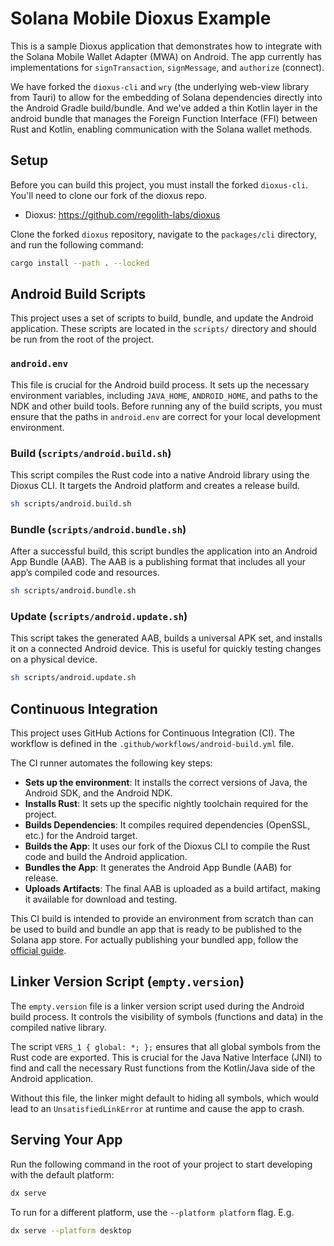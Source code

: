 # Solana Mobile Dioxus Example

This is a sample Dioxus application that demonstrates how to integrate with the Solana Mobile Wallet Adapter (MWA) on Android. The app currently has implementations for `signTransaction`, `signMessage`, and `authorize` (connect).

We have forked the `dioxus-cli` and `wry` (the underlying web-view library from Tauri) to allow for the embedding of Solana dependencies directly into the Android Gradle build/bundle. And we've added a thin Kotlin layer in the android bundle that manages the Foreign Function Interface (FFI) between Rust and Kotlin, enabling communication with the Solana wallet methods.

## Setup

Before you can build this project, you must install the forked `dioxus-cli`. You'll need to clone our fork of the dioxus repo.

- Dioxus: https://github.com/regolith-labs/dioxus

Clone the forked `dioxus` repository, navigate to the `packages/cli` directory, and run the following command:

```bash
cargo install --path . --locked
```

## Android Build Scripts

This project uses a set of scripts to build, bundle, and update the Android application. These scripts are located in the `scripts/` directory and should be run from the root of the project.

### `android.env`

This file is crucial for the Android build process. It sets up the necessary environment variables, including `JAVA_HOME`, `ANDROID_HOME`, and paths to the NDK and other build tools. Before running any of the build scripts, you must ensure that the paths in `android.env` are correct for your local development environment.

### Build (`scripts/android.build.sh`)

This script compiles the Rust code into a native Android library using the Dioxus CLI. It targets the Android platform and creates a release build.

```bash
sh scripts/android.build.sh
```

### Bundle (`scripts/android.bundle.sh`)

After a successful build, this script bundles the application into an Android App Bundle (AAB). The AAB is a publishing format that includes all your app’s compiled code and resources.

```bash
sh scripts/android.bundle.sh
```

### Update (`scripts/android.update.sh`)

This script takes the generated AAB, builds a universal APK set, and installs it on a connected Android device. This is useful for quickly testing changes on a physical device.

```bash
sh scripts/android.update.sh
```


## Continuous Integration

This project uses GitHub Actions for Continuous Integration (CI). The workflow is defined in the `.github/workflows/android-build.yml` file.

The CI runner automates the following key steps:
- **Sets up the environment**: It installs the correct versions of Java, the Android SDK, and the Android NDK.
- **Installs Rust**: It sets up the specific nightly toolchain required for the project.
- **Builds Dependencies**: It compiles required dependencies (OpenSSL, etc.) for the Android target.
- **Builds the App**: It uses our fork of the Dioxus CLI to compile the Rust code and build the Android application.
- **Bundles the App**: It generates the Android App Bundle (AAB) for release.
- **Uploads Artifacts**: The final AAB is uploaded as a build artifact, making it available for download and testing.

This CI build is intended to provide an environment from scratch than can be used to build and bundle an app that is ready to be published to the Solana app store. For actually publishing your bundled app, follow the [official guide](https://docs.solanamobile.com/dapp-publishing/overview).

## Linker Version Script (`empty.version`)

The `empty.version` file is a linker version script used during the Android build process. It controls the visibility of symbols (functions and data) in the compiled native library.

The script `VERS_1 { global: *; };` ensures that all global symbols from the Rust code are exported. This is crucial for the Java Native Interface (JNI) to find and call the necessary Rust functions from the Kotlin/Java side of the Android application.

Without this file, the linker might default to hiding all symbols, which would lead to an `UnsatisfiedLinkError` at runtime and cause the app to crash.


## Serving Your App

Run the following command in the root of your project to start developing with the default platform:

```bash
dx serve
```

To run for a different platform, use the `--platform platform` flag. E.g.
```bash
dx serve --platform desktop
```
